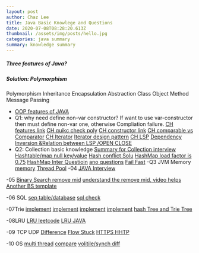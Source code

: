 ```yaml
---
layout: post
author: Chaz Lee
title: Java Basic Knowlege and Questions
date: 2020-07-08T08:28:20.613Z
thumbnail: /assets/img/posts/hello.jpg
categories: java summary
summary: knowledge summary
---
```

#####  __Three features of Java?__
#####   Solution: Polymorphism
Polymorphism Inheritance Encapsulation Abstraction Class Object Method Message Passing
-  [OOP features of JAVA](https://www.geeksforgeeks.org/object-oriented-programming-oops-concept-in-java/)
- Q1: why need define non-var constructor? If want to use var-constructor then must define non-var one, otherwise Compliation failure.
[CH features link](https://blog.csdn.net/qq_22118507/article/details/51422591) 
[CH quikc check poly](https://blog.csdn.net/qq_40320807/article/details/78491128?utm_medium=distribute.pc_relevant.none-task-blog-BlogCommendFromMachineLearnPai2-1.nonecase&depth_1-utm_source=distribute.pc_relevant.none-task-blog-BlogCommendFromMachineLearnPai2-1.nonecase) 
[CH constructor link](https://www.jianshu.com/p/cf5ad29676da) 
[CH comparable vs Comparator](https://www.cnblogs.com/skywang12345/p/3324788.html) 
[CH Iterator](https://blog.csdn.net/qq_33642117/article/details/52039691) 
[Iterator design pattern](https://blog.csdn.net/Ryan4299899/article/details/2058920?utm_medium=distribute.pc_relevant.none-task-blog-BlogCommendFromMachineLearnPai2-8.nonecase&depth_1-utm_source=distribute.pc_relevant.none-task-blog-BlogCommendFromMachineLearnPai2-8.nonecase)
[CH LSP](https://www.jianshu.com/p/cf9f3c7c0df5)
[Dependency Inversion &Relation between LSP /OPEN CLOSE](https://www.jianshu.com/p/5d9bf86934f7)
- Q2: Collection basic knowledge
[Summary for Collection interview](https://juejin.im/post/5ad40593f265da23750759ad)
[Hashtable/map null key/value](https://blog.csdn.net/csdnlijingran/article/details/89892581?utm_medium=distribute.pc_relevant_t0.none-task-blog-BlogCommendFromMachineLearnPai2-1.nonecase&depth_1-utm_source=distribute.pc_relevant_t0.none-task-blog-BlogCommendFromMachineLearnPai2-1.nonecase)
[Hash conflict Solu](https://www.jianshu.com/p/4d3cb99d7580)
[HashMap load factor is 0.75](https://www.cnblogs.com/aspirant/p/11470928.html)
[HashMap Inter Questioin](https://zhuanlan.zhihu.com/p/126731987) [ano questions](https://zhuanlan.zhihu.com/p/151027796)
[Fail Fast](https://blog.csdn.net/panweiwei1994/article/details/77051261)
-Q3 JVM Memory
[memory](https://segmentfault.com/a/1190000016113863)
[Thread Pool](https://segmentfault.com/a/1190000009098623)
-04 [JAVA Interview](https://zhuanlan.zhihu.com/p/141232019)

-05 [Binary Search remove mid](https://liweiwei1419.gitee.io/leetcode-algo/2019/06/17/leetcode-solution-new/search-insert-position/)
    [understand the remove mid, video helps](https://leetcode-cn.com/problems/search-insert-position/solution/te-bie-hao-yong-de-er-fen-cha-fa-fa-mo-ban-python-/)
    [Another BS template](https://segmentfault.com/a/1190000016825704)

-06 SQL
    [sep table/database](https://www.cnblogs.com/lfri/p/12545831.html)
    [sql check](https://zhuanlan.zhihu.com/p/101540896)

-07Trie
    [implement](https://blog.csdn.net/abcd_d_/article/details/40116485)
    [implement](https://blog.csdn.net/weixin_39778570/article/details/81990417)
    [implement](https://blog.csdn.net/xushiyu1996818/article/details/89354425)
    [implement](https://www.jianshu.com/p/6c8b18c5947b)
    [hash Tree and Trie Tree](https://m.yisu.com/zixun/52347.html)

-08LRU
    [LRU leetcode](https://leetcode-cn.com/problems/lru-cache/solution/lru-ce-lue-xiang-jie-he-shi-xian-by-labuladong/)
    [LRU JAVA](https://leetcode-cn.com/problems/lru-cache/solution/ha-xi-biao-shuang-xiang-lian-biao-java-by-liweiw-2/)

-09 TCP UDP
[Difference](https://blog.fundebug.com/2019/03/22/differences-of-tcp-and-udp/)
[Flow Stuck](https://zhuanlan.zhihu.com/p/37379780)
[HTTPS HHTP](https://juejin.im/entry/58d7635e5c497d0057fae036)

-10 OS
[multi thread](https://juejin.im/entry/58d7635e5c497d0057fae036)
[compare](https://blog.csdn.net/gatieme/article/details/50908749)
[volitile/synch diff](https://blog.csdn.net/suifeng3051/article/details/52611233)
